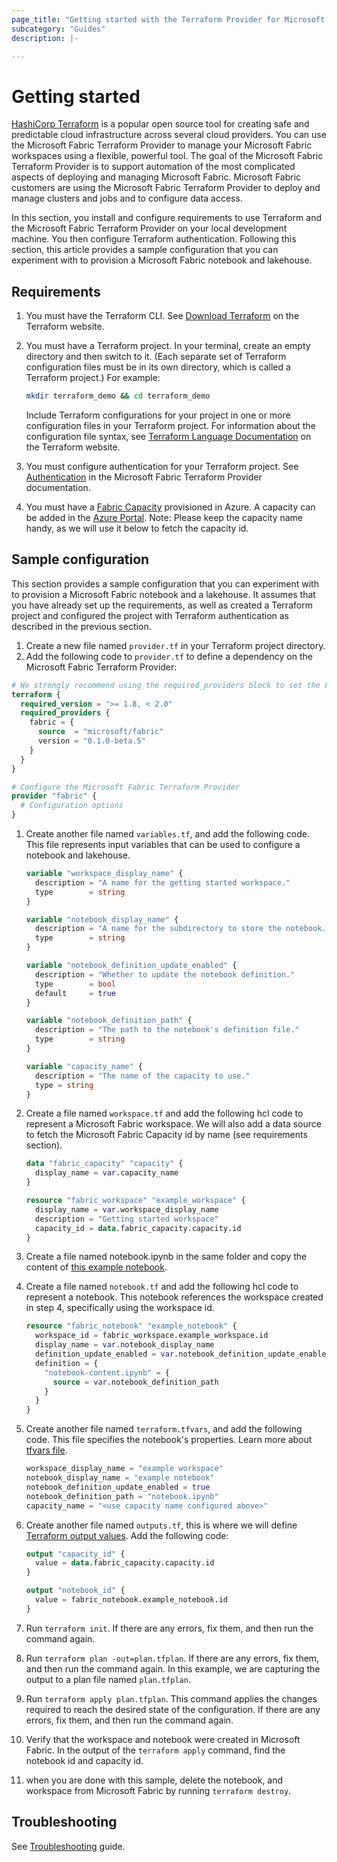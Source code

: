 ```yaml
---
page_title: "Getting started with the Terraform Provider for Microsoft Fabric"
subcategory: "Guides"
description: |-

---
```


# Getting started

[HashiCorp Terraform](https://www.terraform.io/) is a popular open source tool for creating safe and predictable cloud infrastructure across several cloud providers.
You can use the Microsoft Fabric Terraform Provider to manage your Microsoft Fabric workspaces using a flexible, powerful tool.
The goal of the Microsoft Fabric Terraform Provider is to support automation of the most complicated aspects of deploying and managing Microsoft Fabric.
Microsoft Fabric customers are using the Microsoft Fabric Terraform Provider to deploy and manage clusters and jobs and to configure data access.

In this section, you install and configure requirements to use Terraform and the Microsoft Fabric Terraform Provider on your local development machine.
You then configure Terraform authentication. Following this section, this article provides a sample configuration that you can experiment with to provision a Microsoft Fabric notebook and lakehouse.

## Requirements

1. You must have the Terraform CLI. See [Download Terraform](https://www.terraform.io/downloads.html) on the Terraform website.

1. You must have a Terraform project. In your terminal, create an empty directory and then switch to it. (Each separate set of Terraform configuration files must be in its own directory, which is called a Terraform project.) For example:

    ```bash
    mkdir terraform_demo && cd terraform_demo
    ```

    Include Terraform configurations for your project in one or more configuration files in your Terraform project. For information about the configuration file syntax, see [Terraform Language Documentation](https://developer.hashicorp.com/terraform/language) on the Terraform website.

1. You must configure authentication for your Terraform project. See [Authentication](./auth_app_reg_spn.md) in the Microsoft Fabric Terraform Provider documentation.
1. You must have a [Fabric Capacity](https://learn.microsoft.com/fabric/enterprise/licenses#capacity) provisioned in Azure. A capacity can be added in the [Azure Portal](https://portal.azure.com/#browse/Microsoft.Fabric%2Fcapacities). Note: Please keep the capacity name handy, as we will use it below to fetch the capacity id.

## Sample configuration

This section provides a sample configuration that you can experiment with to provision a Microsoft Fabric notebook and a lakehouse. It assumes that you have already set up the requirements, as well as created a Terraform project and configured the project with Terraform authentication as described in the previous section.

1. Create a new file named `provider.tf` in your Terraform project directory.
1. Add the following code to `provider.tf` to define a dependency on the Microsoft Fabric Terraform Provider:

```terraform
# We strongly recommend using the required_providers block to set the Fabric Provider source and version being used
terraform {
  required_version = ">= 1.8, < 2.0"
  required_providers {
    fabric = {
      source  = "microsoft/fabric"
      version = "0.1.0-beta.5"
    }
  }
}

# Configure the Microsoft Fabric Terraform Provider
provider "fabric" {
  # Configuration options
}
```

1. Create another file named `variables.tf`, and add the following code. This file represents input variables that can be used to configure a notebook and lakehouse.

    ```terraform
    variable "workspace_display_name" {
      description = "A name for the getting started workspace."
      type        = string
    }

    variable "notebook_display_name" {
      description = "A name for the subdirectory to store the notebook."
      type        = string
    }

    variable "notebook_definition_update_enabled" {
      description = "Whether to update the notebook definition."
      type        = bool
      default     = true
    }

    variable "notebook_definition_path" {
      description = "The path to the notebook's definition file."
      type        = string
    }

    variable "capacity_name" {
      description = "The name of the capacity to use."
      type = string
    }
    ```

1. Create a file named `workspace.tf` and add the following hcl code to represent a
Microsoft Fabric workspace. We will also add a data source to fetch the Microsoft Fabric Capacity id by name (see requirements section).

    ```terraform
    data "fabric_capacity" "capacity" {
      display_name = var.capacity_name
    }

    resource "fabric_workspace" "example_workspace" {
      display_name = var.workspace_display_name
      description = "Getting started workspace"
      capacity_id = data.fabric_capacity.capacity.id
    }
    ```

1. Create a file named notebook.ipynb in the same folder and copy the content of [this example notebook](https://github.com/Azure-Samples/modern-data-warehouse-dataops/blob/main/single_tech_samples/fabric/fabric_ci_cd/src/notebooks/nb-city-safety.ipynb).
1. Create a file named `notebook.tf` and add the following hcl code to represent a notebook. This notebook references the workspace created in step 4, specifically using the workspace id.

    ```terraform
    resource "fabric_notebook" "example_notebook" {
      workspace_id = fabric_workspace.example_workspace.id
      display_name = var.notebook_display_name
      definition_update_enabled = var.notebook_definition_update_enabled
      definition = {
        "notebook-content.ipynb" = {
          source = var.notebook_definition_path
        }
      }
    }
    ```

1. Create another file named `terraform.tfvars`, and add the following code. This file specifies the notebook's properties. Learn more about [tfvars file](https://developer.hashicorp.com/terraform/language/values/variables#variable-definitions-tfvars-files).

    ```terraform
    workspace_display_name = "example workspace"
    notebook_display_name = "example notebook"
    notebook_definition_update_enabled = true
    notebook_definition_path = "notebook.ipynb"
    capacity_name = "<use capacity name configured above>"
    ```

1. Create another file named `outputs.tf`, this is where we will define [Terraform output values](https://developer.hashicorp.com/terraform/language/values/outputs). Add the following code:

    ```terraform
    output "capacity_id" {
      value = data.fabric_capacity.capacity.id
    }

    output "notebook_id" {
      value = fabric_notebook.example_notebook.id
    }
    ```

1. Run `terraform init`. If there are any errors, fix them, and then run the command again.
1. Run `terraform plan -out=plan.tfplan`. If there are any errors, fix them, and then run the command again. In this example, we are capturing the output to a plan file named `plan.tfplan`.
1. Run `terraform apply plan.tfplan`. This command applies the changes required to reach the desired state of the configuration. If there are any errors, fix them, and then run the command again.
1. Verify that the workspace and notebook were created in Microsoft Fabric. In the output of the `terraform apply` command, find the notebook id and capacity id.
1. when you are done with this sample, delete the notebook, and workspace from Microsoft Fabric by running `terraform destroy`.

## Troubleshooting

See [Troubleshooting](./troubleshooting.md) guide.

